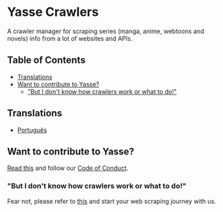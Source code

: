# Yasse Crawlers <!-- omit in toc -->

A crawler manager for scraping series (manga, anime, webtoons and novels) info from a lot of websites and APIs.

## Table of Contents <!-- omit in toc -->

- [Translations](#translations)
- [Want to contribute to Yasse?](#want-to-contribute-to-yasse)
  - ["But I don't know how crawlers work or what to do!"](#but-i-dont-know-how-crawlers-work-or-what-to-do)

## Translations

- [Português](/translations/README_PT_BR.md)

## Want to contribute to Yasse?

[Read this](https://github.com/yasse-ofc/.github/blob/main/CONTRIBUTING.md) and follow our [Code of Conduct](https://github.com/yasse-ofc/.github/blob/main/CODE_OF_CONDUCT.md).

### "But I don't know how crawlers work or what to do!"

Fear not, please refer to [this](https://github.com/yasse-ofc/.github/blob/main/CRAWLER_CONTRIBUTING.md) and start your web scraping journey with us.
